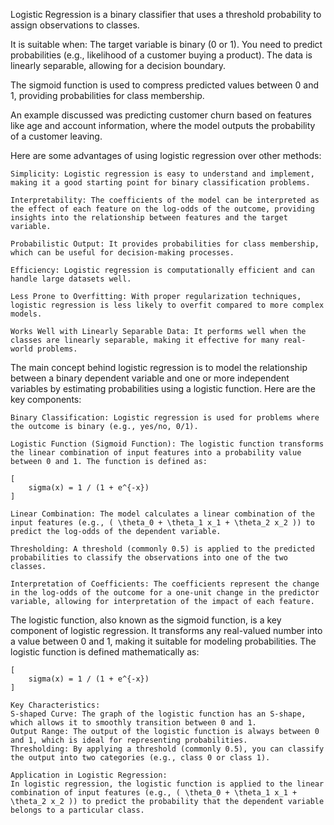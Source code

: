 Logistic Regression is a binary classifier that uses a threshold probability to assign observations to classes.

It is suitable when:
    The target variable is binary (0 or 1).
    You need to predict probabilities (e.g., likelihood of a customer buying a product).
    The data is linearly separable, allowing for a decision boundary.

The sigmoid function is used to compress predicted values between 0 and 1, providing probabilities for class membership.

An example discussed was predicting customer churn based on features like age and account information, where the model outputs the probability of a customer leaving.

Here are some advantages of using logistic regression over other methods:

    Simplicity: Logistic regression is easy to understand and implement, making it a good starting point for binary classification problems.

    Interpretability: The coefficients of the model can be interpreted as the effect of each feature on the log-odds of the outcome, providing insights into the relationship between features and the target variable.

    Probabilistic Output: It provides probabilities for class membership, which can be useful for decision-making processes.

    Efficiency: Logistic regression is computationally efficient and can handle large datasets well.

    Less Prone to Overfitting: With proper regularization techniques, logistic regression is less likely to overfit compared to more complex models.

    Works Well with Linearly Separable Data: It performs well when the classes are linearly separable, making it effective for many real-world problems.

The main concept behind logistic regression is to model the relationship between a binary dependent variable and one or more independent variables by estimating probabilities using a logistic function. Here are the key components:

    Binary Classification: Logistic regression is used for problems where the outcome is binary (e.g., yes/no, 0/1).

    Logistic Function (Sigmoid Function): The logistic function transforms the linear combination of input features into a probability value between 0 and 1. The function is defined as:

    [
        sigma(x) = 1 / (1 + e^{-x})
    ]

    Linear Combination: The model calculates a linear combination of the input features (e.g., ( \theta_0 + \theta_1 x_1 + \theta_2 x_2 )) to predict the log-odds of the dependent variable.

    Thresholding: A threshold (commonly 0.5) is applied to the predicted probabilities to classify the observations into one of the two classes.

    Interpretation of Coefficients: The coefficients represent the change in the log-odds of the outcome for a one-unit change in the predictor variable, allowing for interpretation of the impact of each feature.


The logistic function, also known as the sigmoid function, is a key component of logistic regression. It transforms any real-valued number into a value between 0 and 1, making it suitable for modeling probabilities. The logistic function is defined mathematically as:

    [
        sigma(x) = 1 / (1 + e^{-x})
    ]

    Key Characteristics:
    S-shaped Curve: The graph of the logistic function has an S-shape, which allows it to smoothly transition between 0 and 1.
    Output Range: The output of the logistic function is always between 0 and 1, which is ideal for representing probabilities.
    Thresholding: By applying a threshold (commonly 0.5), you can classify the output into two categories (e.g., class 0 or class 1).

    Application in Logistic Regression:
    In logistic regression, the logistic function is applied to the linear combination of input features (e.g., ( \theta_0 + \theta_1 x_1 + \theta_2 x_2 )) to predict the probability that the dependent variable belongs to a particular class.